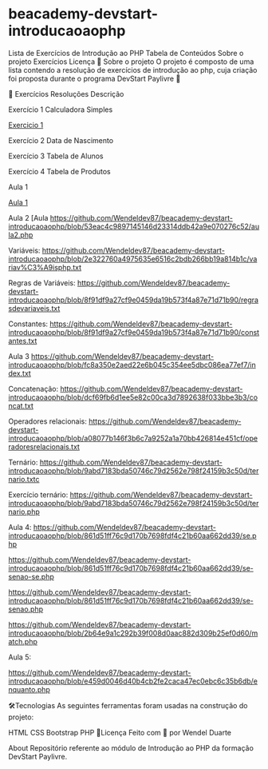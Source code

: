 # beacademy-devstart-introducaoaophp


Lista de Exercícios de Introdução ao PHP
Tabela de Conteúdos
Sobre o projeto
Exercícios
Licença
📃 Sobre o projeto
O projeto é composto de uma lista contendo a resolução de exercícios de introdução ao php, cuja criação foi proposta durante o programa DevStart Paylivre 🚀

🎯 Exercícios
Resoluções	Descrição

Exercício 1	Calculadora Simples

[Exercicio 1](./aula2.php)

Exercício 2	Data de Nascimento

Exercício 3	Tabela de Alunos

Exercício 4	Tabela de Produtos



Aula 1

[Aula 1](https://github.com/Wendeldev87/beacademy-devstart-introducaoaophp/blob/b581f63743f4e48b2fc0bbe7b922af3a13b91f32/index.php)

Aula 2
[Aula https://github.com/Wendeldev87/beacademy-devstart-introducaoaophp/blob/53eac4c9897145146d23314ddb42a9e070276c52/aula2.php

Variáveis: https://github.com/Wendeldev87/beacademy-devstart-introducaoaophp/blob/2e322760a4975635e6516c2bdb266bb19a814b1c/variav%C3%A9isphp.txt

Regras de Variáveis: https://github.com/Wendeldev87/beacademy-devstart-introducaoaophp/blob/8f91df9a27cf9e0459da19b573f4a87e71d71b90/regrasdevariaveis.txt

Constantes: https://github.com/Wendeldev87/beacademy-devstart-introducaoaophp/blob/8f91df9a27cf9e0459da19b573f4a87e71d71b90/constantes.txt

Aula 3
https://github.com/Wendeldev87/beacademy-devstart-introducaoaophp/blob/fc8a350e2aed22e6b045c354ee5dbc086ea77ef7/index.txt

Concatenação: https://github.com/Wendeldev87/beacademy-devstart-introducaoaophp/blob/dcf69fb6d1ee5e82c00ca3d7892638f033bbe3b3/concat.txt

Operadores relacionais: https://github.com/Wendeldev87/beacademy-devstart-introducaoaophp/blob/a08077b146f3b6c7a9252a1a70bb426814e451cf/operadoresrelacionais.txt

Ternário: https://github.com/Wendeldev87/beacademy-devstart-introducaoaophp/blob/9abd7183bda50746c79d2562e798f24159b3c50d/ternario.txtc

Exercício ternário: https://github.com/Wendeldev87/beacademy-devstart-introducaoaophp/blob/9abd7183bda50746c79d2562e798f24159b3c50d/ternario.php

Aula 4:
https://github.com/Wendeldev87/beacademy-devstart-introducaoaophp/blob/861d51ff76c9d170b7698fdf4c21b60aa662dd39/se.php

https://github.com/Wendeldev87/beacademy-devstart-introducaoaophp/blob/861d51ff76c9d170b7698fdf4c21b60aa662dd39/se-senao-se.php

https://github.com/Wendeldev87/beacademy-devstart-introducaoaophp/blob/861d51ff76c9d170b7698fdf4c21b60aa662dd39/se-senao.php

https://github.com/Wendeldev87/beacademy-devstart-introducaoaophp/blob/2b64e9a1c292b39f008d0aac882d309b25ef0d60/match.php

Aula 5:

https://github.com/Wendeldev87/beacademy-devstart-introducaoaophp/blob/e459d0046d40b4cb2fe2caca47ec0ebc6c35b6db/enquanto.php

🛠️Tecnologias
As seguintes ferramentas foram usadas na construção do projeto:

HTML
CSS
Bootstrap
PHP
📝Licença
Feito com 💙 por Wendel Duarte

About
Repositório referente ao módulo de Introdução ao PHP da formação DevStart Paylivre.

